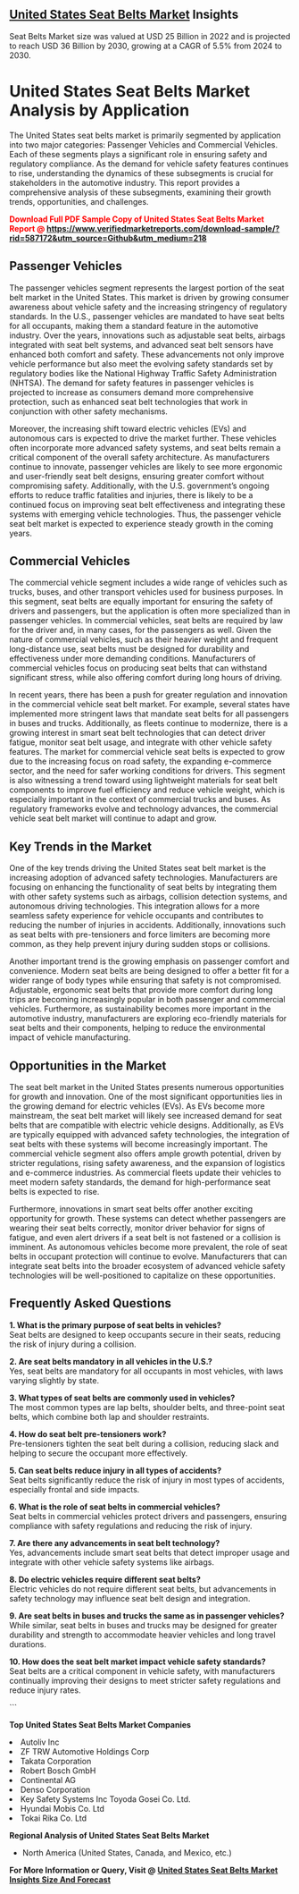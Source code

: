 <h2><a href="https://www.verifiedmarketreports.com/download-sample/?rid=587172&amp;utm_source=Github&amp;utm_medium=218" target="_blank">United States Seat Belts Market</a> Insights</h2><p>Seat Belts Market size was valued at USD 25 Billion in 2022 and is projected to reach USD 36 Billion by 2030, growing at a CAGR of 5.5% from 2024 to 2030.</p><p> <h1>United States Seat Belts Market Analysis by Application</h1> <p>The United States seat belts market is primarily segmented by application into two major categories: Passenger Vehicles and Commercial Vehicles. Each of these segments plays a significant role in ensuring safety and regulatory compliance. As the demand for vehicle safety features continues to rise, understanding the dynamics of these subsegments is crucial for stakeholders in the automotive industry. This report provides a comprehensive analysis of these subsegments, examining their growth trends, opportunities, and challenges. <strong><p><span class=""><span style="color: #ff0000;"><strong>Download Full PDF Sample Copy of United States Seat Belts Market Report</strong> @ </span><a href="https://www.verifiedmarketreports.com/download-sample/?rid=587172&amp;utm_source=Github&amp;utm_medium=218" target="_blank">https://www.verifiedmarketreports.com/download-sample/?rid=587172&amp;utm_source=Github&amp;utm_medium=218</a></span></p></strong></p> <h2>Passenger Vehicles</h2> <p>The passenger vehicles segment represents the largest portion of the seat belt market in the United States. This market is driven by growing consumer awareness about vehicle safety and the increasing stringency of regulatory standards. In the U.S., passenger vehicles are mandated to have seat belts for all occupants, making them a standard feature in the automotive industry. Over the years, innovations such as adjustable seat belts, airbags integrated with seat belt systems, and advanced seat belt sensors have enhanced both comfort and safety. These advancements not only improve vehicle performance but also meet the evolving safety standards set by regulatory bodies like the National Highway Traffic Safety Administration (NHTSA). The demand for safety features in passenger vehicles is projected to increase as consumers demand more comprehensive protection, such as enhanced seat belt technologies that work in conjunction with other safety mechanisms. <p>Moreover, the increasing shift toward electric vehicles (EVs) and autonomous cars is expected to drive the market further. These vehicles often incorporate more advanced safety systems, and seat belts remain a critical component of the overall safety architecture. As manufacturers continue to innovate, passenger vehicles are likely to see more ergonomic and user-friendly seat belt designs, ensuring greater comfort without compromising safety. Additionally, with the U.S. government’s ongoing efforts to reduce traffic fatalities and injuries, there is likely to be a continued focus on improving seat belt effectiveness and integrating these systems with emerging vehicle technologies. Thus, the passenger vehicle seat belt market is expected to experience steady growth in the coming years.</p> <h2>Commercial Vehicles</h2> <p>The commercial vehicle segment includes a wide range of vehicles such as trucks, buses, and other transport vehicles used for business purposes. In this segment, seat belts are equally important for ensuring the safety of drivers and passengers, but the application is often more specialized than in passenger vehicles. In commercial vehicles, seat belts are required by law for the driver and, in many cases, for the passengers as well. Given the nature of commercial vehicles, such as their heavier weight and frequent long-distance use, seat belts must be designed for durability and effectiveness under more demanding conditions. Manufacturers of commercial vehicles focus on producing seat belts that can withstand significant stress, while also offering comfort during long hours of driving. <p>In recent years, there has been a push for greater regulation and innovation in the commercial vehicle seat belt market. For example, several states have implemented more stringent laws that mandate seat belts for all passengers in buses and trucks. Additionally, as fleets continue to modernize, there is a growing interest in smart seat belt technologies that can detect driver fatigue, monitor seat belt usage, and integrate with other vehicle safety features. The market for commercial vehicle seat belts is expected to grow due to the increasing focus on road safety, the expanding e-commerce sector, and the need for safer working conditions for drivers. This segment is also witnessing a trend toward using lightweight materials for seat belt components to improve fuel efficiency and reduce vehicle weight, which is especially important in the context of commercial trucks and buses. As regulatory frameworks evolve and technology advances, the commercial vehicle seat belt market will continue to adapt and grow.</p> <h2>Key Trends in the Market</h2> <p>One of the key trends driving the United States seat belt market is the increasing adoption of advanced safety technologies. Manufacturers are focusing on enhancing the functionality of seat belts by integrating them with other safety systems such as airbags, collision detection systems, and autonomous driving technologies. This integration allows for a more seamless safety experience for vehicle occupants and contributes to reducing the number of injuries in accidents. Additionally, innovations such as seat belts with pre-tensioners and force limiters are becoming more common, as they help prevent injury during sudden stops or collisions.</p> <p>Another important trend is the growing emphasis on passenger comfort and convenience. Modern seat belts are being designed to offer a better fit for a wider range of body types while ensuring that safety is not compromised. Adjustable, ergonomic seat belts that provide more comfort during long trips are becoming increasingly popular in both passenger and commercial vehicles. Furthermore, as sustainability becomes more important in the automotive industry, manufacturers are exploring eco-friendly materials for seat belts and their components, helping to reduce the environmental impact of vehicle manufacturing.</p> <h2>Opportunities in the Market</h2> <p>The seat belt market in the United States presents numerous opportunities for growth and innovation. One of the most significant opportunities lies in the growing demand for electric vehicles (EVs). As EVs become more mainstream, the seat belt market will likely see increased demand for seat belts that are compatible with electric vehicle designs. Additionally, as EVs are typically equipped with advanced safety technologies, the integration of seat belts with these systems will become increasingly important. The commercial vehicle segment also offers ample growth potential, driven by stricter regulations, rising safety awareness, and the expansion of logistics and e-commerce industries. As commercial fleets update their vehicles to meet modern safety standards, the demand for high-performance seat belts is expected to rise.</p> <p>Furthermore, innovations in smart seat belts offer another exciting opportunity for growth. These systems can detect whether passengers are wearing their seat belts correctly, monitor driver behavior for signs of fatigue, and even alert drivers if a seat belt is not fastened or a collision is imminent. As autonomous vehicles become more prevalent, the role of seat belts in occupant protection will continue to evolve. Manufacturers that can integrate seat belts into the broader ecosystem of advanced vehicle safety technologies will be well-positioned to capitalize on these opportunities.</p> <h2>Frequently Asked Questions</h2> <p><strong>1. What is the primary purpose of seat belts in vehicles?</strong><br>Seat belts are designed to keep occupants secure in their seats, reducing the risk of injury during a collision.</p> <p><strong>2. Are seat belts mandatory in all vehicles in the U.S.?</strong><br>Yes, seat belts are mandatory for all occupants in most vehicles, with laws varying slightly by state.</p> <p><strong>3. What types of seat belts are commonly used in vehicles?</strong><br>The most common types are lap belts, shoulder belts, and three-point seat belts, which combine both lap and shoulder restraints.</p> <p><strong>4. How do seat belt pre-tensioners work?</strong><br>Pre-tensioners tighten the seat belt during a collision, reducing slack and helping to secure the occupant more effectively.</p> <p><strong>5. Can seat belts reduce injury in all types of accidents?</strong><br>Seat belts significantly reduce the risk of injury in most types of accidents, especially frontal and side impacts.</p> <p><strong>6. What is the role of seat belts in commercial vehicles?</strong><br>Seat belts in commercial vehicles protect drivers and passengers, ensuring compliance with safety regulations and reducing the risk of injury.</p> <p><strong>7. Are there any advancements in seat belt technology?</strong><br>Yes, advancements include smart seat belts that detect improper usage and integrate with other vehicle safety systems like airbags.</p> <p><strong>8. Do electric vehicles require different seat belts?</strong><br>Electric vehicles do not require different seat belts, but advancements in safety technology may influence seat belt design and integration.</p> <p><strong>9. Are seat belts in buses and trucks the same as in passenger vehicles?</strong><br>While similar, seat belts in buses and trucks may be designed for greater durability and strength to accommodate heavier vehicles and long travel durations.</p> <p><strong>10. How does the seat belt market impact vehicle safety standards?</strong><br>Seat belts are a critical component in vehicle safety, with manufacturers continually improving their designs to meet stricter safety regulations and reduce injury rates.</p> ```</p><p><strong>Top United States Seat Belts Market Companies</strong></p><div data-test-id=""><p><li>Autoliv Inc</li><li> ZF TRW Automotive Holdings Corp</li><li> Takata Corporation</li><li> Robert Bosch GmbH</li><li> Continental AG</li><li> Denso Corporation</li><li> Key Safety Systems Inc Toyoda Gosei Co. Ltd.</li><li> Hyundai Mobis Co. Ltd</li><li> Tokai Rika Co. Ltd</li></p><div><strong>Regional Analysis of&nbsp;United States Seat Belts Market</strong></div><ul><li dir="ltr"><p dir="ltr">North America&nbsp;(United States, Canada, and Mexico, etc.)</p></li></ul><p><strong>For More Information or Query, Visit @&nbsp;</strong><strong><a href="https://www.verifiedmarketreports.com/product/seat-belts-market/?utm_source=Github&amp;utm_medium=218" target="_blank">United States Seat Belts Market Insights Size And Forecast</a></strong></p></div>
